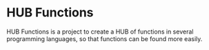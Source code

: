 # HUB Functions

HUB Functions is a project to create a HUB of functions in several programming languages, so that functions can be found more easily.